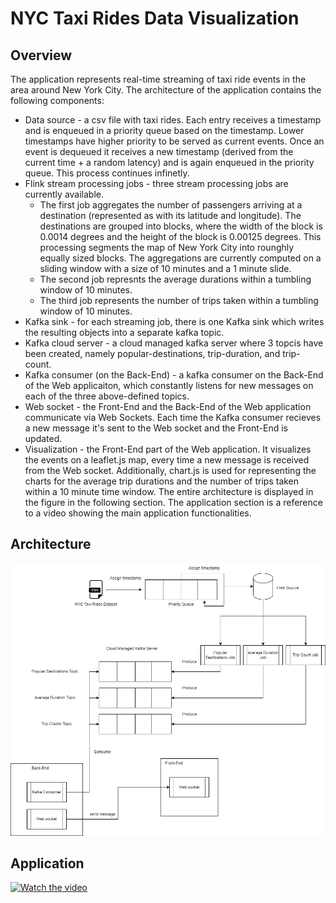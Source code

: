 # NYC Taxi Rides Data Visualization
## Overview
The application represents real-time streaming of taxi ride events in the area around New York City. 
The architecture of the application contains the following components:
  * Data source - a csv file with taxi rides. Each entry receives a timestamp and is enqueued in a priority queue based on the timestamp. Lower timestamps have higher priority to be served as current events. Once an event is dequeued it receives a new timestamp (derived from the current time + a random latency) and is again enqueued in the priority queue. This process continues infinetly.
  * Flink stream processing jobs - three stream processing jobs are currently available.
      * The first job aggregates the number of passengers arriving at a destination (represented as with its latitude and longitude). The destinations are grouped into blocks, where the width of the block is 0.0014 degrees and the height of the block is 0.00125 degrees. This processing segments the map of New York City into rounghly equally sized blocks. The aggregations are currently computed on a sliding window with a size of 10 minutes and a 1 minute slide.
      * The second job represnts the average durations within a tumbling window of 10 minutes.
      * The third job represents the number of trips taken within a tumbling window of 10 minutes.
  * Kafka sink - for each streaming job, there is one Kafka sink which writes the resulting objects into a separate kafka topic.
  * Kafka cloud server - a cloud managed kafka server where 3 topcis have been created, namely popular-destinations, trip-duration, and trip-count.
  * Kafka consumer (on the Back-End) - a kafka consumer on the Back-End of the Web applicaiton, which constantly listens for new messages on each of the three above-defined topics.
  * Web socket - the Front-End and the Back-End of the Web application communicate via Web Sockets. Each time the Kafka consumer recieves a new message it's sent to the Web socket and the Front-End is updated.
  * Visualization - the Front-End part of the Web application. It visualizes the events on a leaflet.js map, every time a new message is received from the Web socket. Additionally, chart.js is used for representing the charts for the average trip durations and the number of trips taken within a 10 minute time window.
The entire architecture is displayed in the figure in the following section.
The application section is a reference to a video showing the main application functionalities.
## Architecture
![alt text](https://github.com/MilenaTrajanoska/nyc_taxi_data_visualization/blob/main/img/flink-kafka-ws-architecture.jpg?raw=true)
## Application
[![Watch the video](https://img.youtube.com/vi/QfMp5LL0Ec0/0.jpg)](https://youtu.be/QfMp5LL0Ec0)
